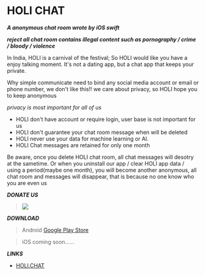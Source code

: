 # HOLI CHAT
***A anonymous chat room wrote by iOS swift***

***reject all chat room contains illegal content such as pornography / crime / bloody / violence*** 

In India, HOLI is a carnival of the festival;
So HOLI would like you have a enjoy talking moment.
It's not a dating app, but a chat app that keeps your private.

Why simple communicate need to bind any social media account or email or phone number, we don't like this!! we care about privacy, so HOLI hope you to keep anonymous

*privacy is most important for all of us*

- HOLI don't have account or require login, user base is not important for us
- HOLI don't guarantee your chat room message when will be deleted 
- HOLI never use your data for machine learning or AI.
- HOLI Chat messages are retained for only one month

Be aware, once you delete HOLI chat room, all chat messages will desotry at the sametime. Or when you uninstall our app / clear HOLI app data / using a period(maybe one month), you will become another anonymous, all chat room and messages will disappear, that is because no one know who you are even us



***DONATE US***

> [![](https://liberapay.com/assets/widgets/donate.svg)](https://liberapay.com/HOLI_CHAT/donate)


***DOWNLOAD***

> Android [Google Play Store](https://play.google.com/store/apps/details?id=tw.jasoncheng.holi)

> iOS coming soon......

***LINKS***

* [HOLI.CHAT](https://holi.chat)